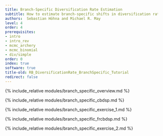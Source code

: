 ```yaml
---
title: Branch-Specific Diversification Rate Estimation
subtitle: How to estimate branch-specific shifts in diversification rates 
authors:  Sebastian Höhna and Michael R. May
level: 4
order: 4
prerequisites:
- intro
- intro_rev
- mcmc_archery
- mcmc_binomial
- div/simple
order: 0
index: true
software: true
title-old: RB_DiversificationRate_BranchSpecific_Tutorial
redirect: false
---
```


{% include_relative modules/branch_specific_overview.md %}

{% include_relative modules/branch_specific_cbdsp.md %}

{% include_relative modules/branch_specific_exercise_1.md %}

{% include_relative modules/branch_specific_frcbdsp.md %}

{% include_relative modules/branch_specific_exercise_2.md %}

